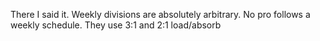 There I said it. Weekly divisions are absolutely arbitrary. No pro follows a weekly schedule. They use 3:1 and 2:1 load/absorb